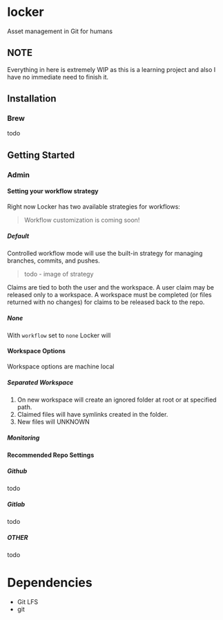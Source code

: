 # locker

Asset management in Git for humans

## NOTE

Everything in here is extremely WIP as this is a learning project and also I have no immediate need to finish it.

## Installation

### Brew

todo

## Getting Started

### Admin

#### Setting your workflow strategy

Right now Locker has two available strategies for workflows:
> Workflow customization is coming soon!

##### Default

Controlled workflow mode will use the built-in strategy for managing branches, commits, and pushes.
> todo - image of strategy

Claims are tied to both the user and the workspace. A user claim may be released
only to a workspace. A workspace must be completed (or files returned with no changes)
for claims to be released back to the repo.

##### None

With `workflow` set to `none` Locker will

#### Workspace Options

Workspace options are machine local

##### Separated Workspace

1. On new workspace will create an ignored folder at root or at specified path.
2. Claimed files will have symlinks created in the folder.
3. New files will UNKNOWN

##### Monitoring

#### Recommended Repo Settings

##### Github

todo

##### Gitlab

todo

##### OTHER

todo

# Dependencies

- Git LFS
- git